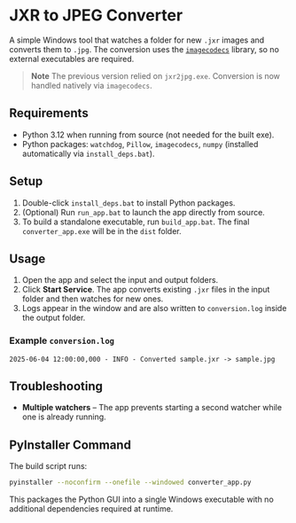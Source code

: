 # JXR to JPEG Converter

A simple Windows tool that watches a folder for new `.jxr` images and converts them to `.jpg`. The conversion uses the [`imagecodecs`](https://pypi.org/project/imagecodecs/) library, so no external executables are required.

> **Note**
> The previous version relied on `jxr2jpg.exe`. Conversion is now handled natively via `imagecodecs`.

## Requirements
- Python 3.12 when running from source (not needed for the built exe).
- Python packages: `watchdog`, `Pillow`, `imagecodecs`, `numpy` (installed automatically via `install_deps.bat`).

## Setup
1. Double-click `install_deps.bat` to install Python packages.
2. (Optional) Run `run_app.bat` to launch the app directly from source.
3. To build a standalone executable, run `build_app.bat`. The final `converter_app.exe` will be in the `dist` folder.

## Usage
1. Open the app and select the input and output folders.
2. Click **Start Service**. The app converts existing `.jxr` files in the input folder and then watches for new ones.
3. Logs appear in the window and are also written to `conversion.log` inside the output folder.

### Example `conversion.log`
```text
2025-06-04 12:00:00,000 - INFO - Converted sample.jxr -> sample.jpg
```

## Troubleshooting
- **Multiple watchers** – The app prevents starting a second watcher while one is already running.

## PyInstaller Command
The build script runs:
```bash
pyinstaller --noconfirm --onefile --windowed converter_app.py
```
This packages the Python GUI into a single Windows executable with no additional dependencies required at runtime.
